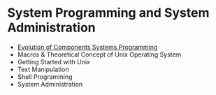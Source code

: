 # System Programming and System Administration

- [ Evolution of Components Systems Programming ](https://github.com/iamharshdabas/notes/blob/master/spsa/unit-1.md#evolution-of-components-systems-programming)
- Macros & Theoretical Concept of Unix Operating System
- Getting Started with Unix
- Text Manipulation
- Shell Programming
- System Administration
